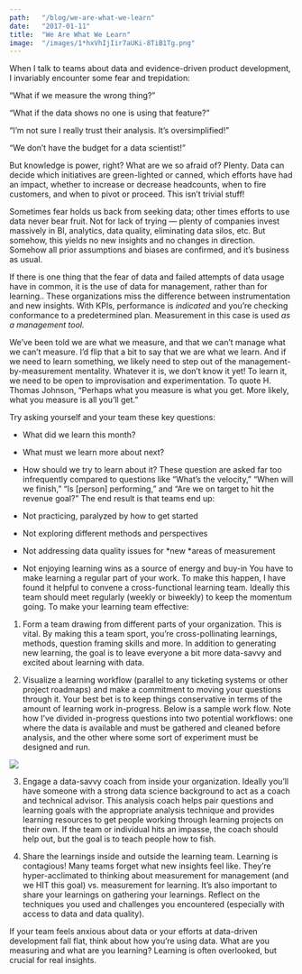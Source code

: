 ```yaml
---
path:	"/blog/we-are-what-we-learn"
date:	"2017-01-11"
title:	"We Are What We Learn"
image:	"/images/1*hxVhIjIir7aUKi-8TiB1Tg.png"
---
```


When I talk to teams about data and evidence-driven product development, I invariably encounter some fear and trepidation:

“What if we measure the wrong thing?”

“What if the data shows no one is using that feature?”

“I’m not sure I really trust their analysis. It’s oversimplified!”

“We don’t have the budget for a data scientist!”

But knowledge is power, right? What are we so afraid of? Plenty. Data can decide which initiatives are green-lighted or canned, which efforts have had an impact, whether to increase or decrease headcounts, when to fire customers, and when to pivot or proceed. This isn’t trivial stuff!

Sometimes fear holds us back from seeking data; other times efforts to use data never bear fruit. Not for lack of trying — plenty of companies invest massively in BI, analytics, data quality, eliminating data silos, etc. But somehow, this yields no new insights and no changes in direction. Somehow all prior assumptions and biases are confirmed, and it’s business as usual.

If there is one thing that the fear of data and failed attempts of data usage have in common, it is the use of data for management, rather than for learning.. These organizations miss the difference between instrumentation and new insights. With KPIs, performance is *indicated* and you’re checking conformance to a predetermined plan. Measurement in this case is used *as a management tool.*

We’ve been told we are what we measure, and that we can’t manage what we can’t measure. I’d flip that a bit to say that we are what we learn. And if we need to learn something, we likely need to step out of the management-by-measurement mentality. Whatever it is, we don’t know it yet! To learn it, we need to be open to improvisation and experimentation. To quote H. Thomas Johnson, “Perhaps what you measure is what you get. More likely, what you measure is all you’ll get.”

Try asking yourself and your team these key questions:

* What did we learn this month?
* What must we learn more about next?
* How should we try to learn about it?
These question are asked far too infrequently compared to questions like “What’s the velocity,” “When will we finish,” “Is [person] performing,” and “Are we on target to hit the revenue goal?” The end result is that teams end up:

* Not practicing, paralyzed by how to get started
* Not exploring different methods and perspectives
* Not addressing data quality issues for *new *areas of measurement
* Not enjoying learning wins as a source of energy and buy-in
You have to make learning a regular part of your work. To make this happen, I have found it helpful to convene a cross-functional learning team. Ideally this team should meet regularly (weekly or biweekly) to keep the momentum going. To make your learning team effective:

1. Form a team drawing from different parts of your organization. This is vital. By making this a team sport, you’re cross-pollinating learnings, methods, question framing skills and more. In addition to generating new learning, the goal is to leave everyone a bit more data-savvy and excited about learning with data.

2. Visualize a learning workflow (parallel to any ticketing systems or other project roadmaps) and make a commitment to moving your questions through it. Your best bet is to keep things conservative in terms of the amount of learning work in-progress. Below is a sample work flow. Note how I’ve divided in-progress questions into two potential workflows: one where the data is available and must be gathered and cleaned before analysis, and the other where some sort of experiment must be designed and run.

![](/images/1*hxVhIjIir7aUKi-8TiB1Tg.png)

3. Engage a data-savvy coach from inside your organization. Ideally you’ll have someone with a strong data science background to act as a coach and technical advisor. This analysis coach helps pair questions and learning goals with the appropriate analysis technique and provides learning resources to get people working through learning projects on their own. If the team or individual hits an impasse, the coach should help out, but the goal is to teach people how to fish.

4. Share the learnings inside and outside the learning team. Learning is contagious! Many teams forget what new insights feel like. They’re hyper-acclimated to thinking about measurement for management (and we HIT this goal) vs. measurement for learning. It’s also important to share your learnings on gathering your learnings. Reflect on the techniques you used and challenges you encountered (especially with access to data and data quality).

If your team feels anxious about data or your efforts at data-driven development fall flat, think about how you’re using data. What are you measuring and what are you learning? Learning is often overlooked, but crucial for real insights.

